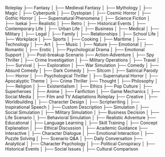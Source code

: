 <Theme Types>
Roleplay
├── Fantasy
│   ├── Medieval Fantasy
│   ├── Mythology
│   ├── Magic
│   ├── Cyberpunk
│   ├── Dystopian
│   ├── Cosmic Horror
│   ├── Gothic Horror
│   ├── Supernatural Phenomena
│   ├── Science Fiction
│   ├── Isekai
├── Realistic
│   ├── Retro
│   ├── Historical Events
│   ├── Contemporary Life
│   ├── Urban Life
│   ├── Business
│   ├── Medical
│   ├── Military
│   ├── Legal
│   ├── Family
│   ├── Relationships
│   ├── School Life
│   ├── Workplace
│   ├── Sports
│   ├── Cooking
│   ├── Maritime
│   ├── Technology
│   ├── Art
│   ├── Music
│   ├── Nature
├── Emotional
│   ├── Romantic
│   ├── Erotic
│   ├── Psychological Drama
│   ├── Emotional Support
│   ├── Post-breakup Scenario
├── Action-Adventure
│   ├── Spy Thriller
│   ├── Crime Investigation
│   ├── Military Operations
│   ├── Travel
│   ├── Survival
│   ├── Exploration
│   ├── War Simulation
├── Comedy
│   ├── Absurd Comedy
│   ├── Dark Comedy
│   ├── Sitcom
│   ├── Satirical Parody
├── Horror
│   ├── Psychological Thriller
│   ├── Supernatural Horror
│   ├── Apocalyptic Theme
│   ├── Crime Thriller
├── Thought
│   ├── Philosophy
│   ├── Religion
│   ├── Existentialism
│   ├── Ethics
├── Pop Culture
│   ├── Superheroes
│   ├── Anime
│   ├── Fanfiction
│   ├── Game Mechanics
│   ├── Social Media
│   ├── Film and TV Adaptations

<Task Types>
Roleplay
├── Creative
│   ├── Worldbuilding
│   ├── Character Design
│   ├── Scriptwriting
│   ├── Inspirational Speech
│   ├── Custom Description
├── Simulation
│   ├── Social Simulation
│   ├── Military Simulation
│   ├── Business Decision
│   ├── Life Scenario
│   ├── Behavioral Simulation
│   ├── Realistic Adventure
├── Educational
│   ├── Language Learning
│   ├── Skill Training
│   ├── Concept Explanation
│   ├── Ethical Discussion
│   ├── Academic Guidance
├── Interactive
│   ├── Character Dialogue
│   ├── Emotional Interaction
│   ├── Puzzle Solving
│   ├── Scenario Q&A
│   ├── Daily Conversation
├── Analytical
│   ├── Character Psychology
│   ├── Political Conspiracy
│   ├── Historical Events
│   ├── Social Issues
│   ├── Cultural Comparison

<Style Types>
Roleplay
├── Humorous Style
│   ├── Dark Humor
│   ├── Absurd Humor
│   ├── Satirical Humor
│   ├── Sitcom
├── Serious Style
│   ├── Political Thriller
│   ├── Realism
│   ├── Historical Drama
│   ├── Professional Guidance
├── Dark Style
│   ├── Gothic
│   ├── Psychological Oppression
│   ├── Crime Theme
│   ├── Apocalyptic Theme
├── Healing Style
│   ├── Inspirational Growth
│   ├── Nature Healing
│   ├── Warm Daily Life
│   ├── Emotional Support
├── Experimental Style
│   ├── Surrealism
│   ├── Glitch Art
│   ├── Abstract Concepts
│   ├── Cross-Media
